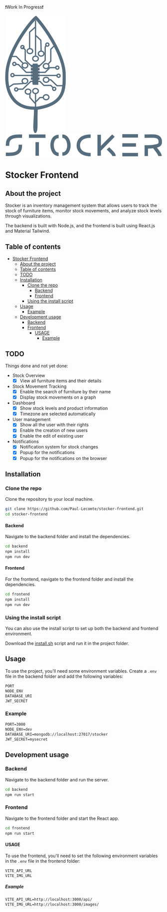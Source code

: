 
❗Work In Progress❗

![logo](src/assets/stocker_logo.svg)
![logo](src/assets/stocker_name.svg)

# Stocker Frontend

## About the project
Stocker is an inventory management system that allows users to track the stock of furniture items, monitor stock movements, and analyze stock levels through visualizations.

The backend is built with Node.js, and the frontend is built using React.js and Material Tailwind.

## Table of contents
* [Stocker Frontend](#stocker-frontend)
   * [About the project](#about-the-project)
   * [Table of contents](#table-of-contents)
   * [TODO](#todo)
   * [Installation](#installation)
      * [Clone the repo](#clone-the-repo)
         * [Backend](#backend)
         * [Frontend](#frontend)
      * [Using the install script](#using-the-install-script)
   * [Usage](#usage)
      * [Example](#example)
   * [Development usage](#development-usage)
      * [Backend](#backend-1)
      * [Frontend](#frontend-1)
         * [USAGE](#usage-1)
            * [Example](#example-1)

## TODO
Things done and not yet done:
- Stock Overview
   - [x] View all furniture items and their details
- Stock Movement Tracking
   - [x] Enable the search of furniture by their name
   - [x] Display stock movements on a graph
- Dashboard
   - [x] Show stock levels and product information
   - [x] Timezone are selected automatically
- User management
  - [x] Show all the user with their rights
  - [x] Enable the creation of new users
  - [x] Enable the edit of existing user
- Notifications
   - [x] Notification system for stock changes
   - [x] Popup for the notifications
   - [x] Popup for the notifications on the browser

## Installation
### Clone the repo
Clone the repository to your local machine.
```bash
git clone https://github.com/Paul-Lecomte/stocker-frontend.git
cd stocker-frontend
```

#### Backend
Navigate to the backend folder and install the dependencies.
```bash
cd backend
npm install
npm run dev
```

#### Frontend
For the frontend, navigate to the frontend folder and install the dependencies.
```bash
cd frontend
npm install
npm run dev
```

### Using the install script
You can also use the install script to set up both the backend and frontend environment.

Download the [install.sh](./install.sh) script and run it in the project folder.

## Usage
To use the project, you'll need some environment variables. Create a `.env` file in the backend folder and add the following variables:
```env
PORT
NODE_ENV
DATABASE_URI
JWT_SECRET
```

### Example
```env
PORT=3000
NODE_ENV=dev
DATABASE_URI=mongodb://localhost:27017/stocker
JWT_SECRET=mysecret
```

## Development usage
### Backend
Navigate to the backend folder and run the server.
```bash
cd backend
npm run start
```

### Frontend
Navigate to the frontend folder and start the React app.
```bash
cd frontend
npm run start
```

#### USAGE
To use the frontend, you'll need to set the following environment variables in the `.env` file in the frontend folder:
```env
VITE_API_URL
VITE_IMG_URL
```

##### Example
```env
VITE_API_URL=http://localhost:3000/api/
VITE_IMG_URL=http://localhost:3000/images/
```

